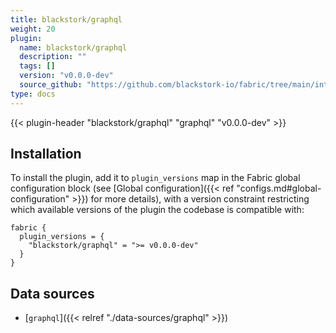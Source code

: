 ```yaml
---
title: blackstork/graphql
weight: 20
plugin:
  name: blackstork/graphql
  description: ""
  tags: []
  version: "v0.0.0-dev"
  source_github: "https://github.com/blackstork-io/fabric/tree/main/internal/graphql/"
type: docs
---
```


{{< plugin-header "blackstork/graphql" "graphql" "v0.0.0-dev" >}}

## Installation

To install the plugin, add it to `plugin_versions` map in the Fabric global configuration block (see [Global configuration]({{< ref "configs.md#global-configuration" >}}) for more details), with a version constraint restricting which available versions of the plugin the codebase is compatible with:

```hcl
fabric {
  plugin_versions = {
    "blackstork/graphql" = ">= v0.0.0-dev"
  }
}
```

## Data sources

- [`graphql`]({{< relref "./data-sources/graphql" >}})

